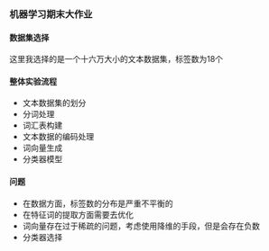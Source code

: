 ### 机器学习期末大作业

#### 数据集选择
这里我选择的是一个十六万大小的文本数据集，标签数为18个

#### 整体实验流程
* 文本数据集的划分
* 分词处理
* 词汇表构建
* 文本数据的编码处理
* 词向量生成
* 分类器模型

#### 问题
* 在数据方面，标签数的分布是严重不平衡的
* 在特征词的提取方面需要去优化
* 词向量存在过于稀疏的问题，考虑使用降维的手段，但是会存在负数
* 分类器选择